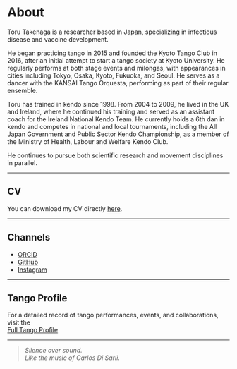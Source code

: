 # About

Toru Takenaga is a researcher based in Japan, specializing in infectious disease and vaccine development.

He began practicing tango in 2015 and founded the Kyoto Tango Club in 2016, after an initial attempt to start a tango society at Kyoto University. He regularly performs at both stage events and milongas, with appearances in cities including Tokyo, Osaka, Kyoto, Fukuoka, and Seoul. He serves as a dancer with the KANSAI Tango Orquesta, performing as part of their regular ensemble.

Toru has trained in kendo since 1998. From 2004 to 2009, he lived in the UK and Ireland, where he continued his training and served as an assistant coach for the Ireland National Kendo Team. He currently holds a 6th dan in kendo and competes in national and local tournaments, including the All Japan Government and Public Sector Kendo Championship, as a member of the Ministry of Health, Labour and Welfare Kendo Club.

He continues to pursue both scientific research and movement disciplines in parallel.

---

## CV

You can download my CV directly [here](/CV_25.pdf).

---

## Channels

* [ORCID](https://orcid.org/0000-0002-1277-4156)
* [GitHub](https://github.com/torutakenaga)
* [Instagram](https://instagram.com/toru_takenaga)

---

## Tango Profile

For a detailed record of tango performances, events, and collaborations, visit the  
[Full Tango Profile](/profile)

---

> *Silence over sound.*  
> *Like the music of Carlos Di Sarli.*
